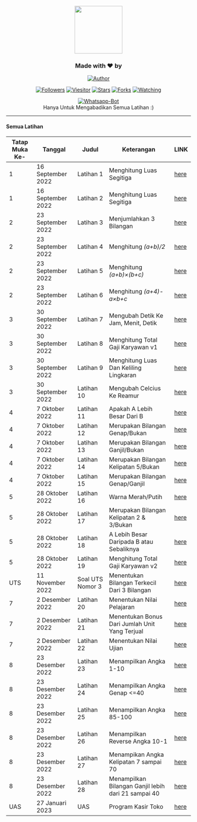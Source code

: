 <p align="center"> 
  <img src="https://github.com/irwanx.png" height="130"/> 
  </p> 
  <h3 align="center">Made with ❤️ by</h3> 
  <p align="center"> 
  <a href="https://github.com/irwanx/"><img title="Author" src="https://img.shields.io/badge/author-irwanx-blue?style=for-the-badge&logo=github"></a> 
  </p> 
  <p align="center"> 
  <a href="https://github.com/irwanx/followers"><img title="Followers" src="https://img.shields.io/github/followers/irwanx?color=blue&style=flat-square"></a> 
  <a href="https://visitor-badge.glitch.me/badge?page_id=irwanx/Logika-Algoritma"><img title="Viesitor" src="https://visitor-badge.glitch.me/badge?page_id=irwanx/Logika-Algoritma"></a> 
  <a href="https://github.com/irwanx/Logika-Algoritma/stargazers/"><img title="Stars" src="https://img.shields.io/github/stars/irwanx/Logika-Algoritma?color=red&style=flat-square"></a> 
  <a href="https://github.com/irwanx/Logika-Algoritma/network/members"><img title="Forks" src="https://img.shields.io/github/forks/irwanx/Logika-Algoritma?color=red&style=flat-square"></a> 
  <a href="https://github.com/irwanx/Logika-Algoritma/watchers"><img title="Watching" src="https://img.shields.io/github/watchers/irwanx/Logika-Algoritma?label=watchers&color=blue&style=flat-square"></a> 
  </p>
  <p align="center"> 
  <a href="https://github.com/irwanx/xyz-wabot"><img title="Whatsapp-Bot" src="https://img.shields.io/badge/Logika-Algoritma-green?colorA=%23ff0000&colorB=%23017e40&style=for-the-badge"></a> 
    <br> 
   Hanya Untuk Mengabadikan Semua Latihan :)<hr> 
  </p> 
  
#### Semua Latihan
|Tatap Muka Ke- | Tanggal | Judul | Keterangan | LINK |
|--------|--------|--------|--------|--------|
|1|16 September 2022| Latihan 1|Menghitung Luas Segitiga|[here](https://github.com/irwanx/Logika-Algoritma/blob/master/September/16_sept/latihan%201.c) |
|1|16 September 2022| Latihan 2|Menghitung Luas Segitiga|[here](https://github.com/irwanx/Logika-Algoritma/blob/master/September/16_sept/latihan%202.c) |
|2|23 September 2022| Latihan 3|Menjumlahkan 3 Bilangan|[here](https://github.com/irwanx/Logika-Algoritma/blob/master/September/23_sept/latihan%203.c) |
|2|23 September 2022| Latihan 4|Menghitung *(a+b)/2*|[here](https://github.com/irwanx/Logika-Algoritma/blob/master/September/23_sept/latihan%204.c) |
|2|23 September 2022| Latihan 5|Menghitung *(a+b)×(b+c)*|[here](https://github.com/irwanx/Logika-Algoritma/blob/master/September/23_sept/latihan%205.c) |
|2|23 September 2022| Latihan 6|Menghitung *(a+4)-a×b+c*|[here](https://github.com/irwanx/Logika-Algoritma/blob/master/September/23_sept/latihan%206.c) |
|3|30 September 2022| Latihan 7|Mengubah Detik Ke Jam, Menit, Detik|[here](https://github.com/irwanx/Logika-Algoritma/blob/master/September/30_sept/latihan%207.c) |
|3|30 September 2022| Latihan 8|Menghitung Total Gaji Karyawan v1|[here](https://github.com/irwanx/Logika-Algoritma/blob/master/September/30_sept/latihan%208.c) |
|3|30 September 2022| Latihan 9|Menghitung Luas Dan Keliling Lingkaran|[here](https://github.com/irwanx/Logika-Algoritma/blob/master/September/30_sept/latihan%209.c) |
|3|30 September 2022| Latihan 10|Mengubah Celcius Ke Reamur|[here](https://github.com/irwanx/Logika-Algoritma/blob/master/September/30_sept/latihan%2010.c) |
|4|7 Oktober 2022| Latihan 11|Apakah A Lebih Besar Dari B|[here](https://github.com/irwanx/Logika-Algoritma/blob/master/Oktober/7_okt/latihan%2011.c) |
|4|7 Oktober 2022| Latihan 12|Merupakan Bilangan Genap/Bukan|[here](https://github.com/irwanx/Logika-Algoritma/blob/master/Oktober/7_okt/latihan%2012.c) |
|4|7 Oktober 2022| Latihan 13|Merupakan Bilangan Ganjil/Bukan|[here](https://github.com/irwanx/Logika-Algoritma/blob/master/Oktober/7_okt/latihan%2013.c) |
|4|7 Oktober 2022| Latihan 14|Merupakan Bilangan Kelipatan 5/Bukan|[here](https://github.com/irwanx/Logika-Algoritma/blob/master/Oktober/7_okt/latihan%2014.c) |
|4|7 Oktober 2022| Latihan 15|Merupakan Bilangan Genap/Ganjil|[here](https://github.com/irwanx/Logika-Algoritma/blob/master/Oktober/7_okt/latihan%2015.c) |
|5|28 Oktober 2022| Latihan 16|Warna Merah/Putih|[here](https://github.com/irwanx/Logika-Algoritma/blob/master/Oktober/28_okt/latihan%2016.c) |
|5|28 Oktober 2022| Latihan 17|Merupakan Bilangan Kelipatan 2 & 3/Bukan|[here](https://github.com/irwanx/Logika-Algoritma/blob/master/Oktober/28_okt/latihan%2017.c) |
|5|28 Oktober 2022| Latihan 18|A Lebih Besar Daripada B atau Sebaliknya|[here](https://github.com/irwanx/Logika-Algoritma/blob/master/Oktober/28_okt/latihan%2018.c) |
|5|28 Oktober 2022| Latihan 19|Menghitung Total Gaji Karyawan v2|[here](https://github.com/irwanx/Logika-Algoritma/blob/master/Oktober/28_okt/Latihan%2019.c) |
|UTS|11 November 2022|Soal UTS Nomor 3|Menentukan Bilangan Terkecil Dari 3 Bilangan|[here](https://github.com/irwanx/Logika-Algoritma/blob/master/November/11_nov/uts_nomer_3.c) |
|7|2 Desember 2022| Latihan 20|Menentukan Nilai Pelajaran|[here](https://github.com/irwanx/Logika-Algoritma/blob/master/Desember/2_des/latihan20.c)|
|7|2 Desember 2022| Latihan 21|Menentukan Bonus Dari Jumlah Unit Yang Terjual|[here](https://github.com/irwanx/Logika-Algoritma/blob/master/Desember/2_des/latihan21.c)|
|7|2 Desember 2022| Latihan 22|Menentukan Nilai Ujian|[here](https://github.com/irwanx/Logika-Algoritma/blob/master/Desember/2_des/latihan22.c)|
|8|23 Desember 2022| Latihan 23|Menampilkan Angka 1-10|[here](https://github.com/irwanx/Logika-Algoritma/blob/master/Desember/23_des/latihan23.c)|
|8|23 Desember 2022| Latihan 24|Menampilkan Angka Genap <=40|[here](https://github.com/irwanx/Logika-Algoritma/blob/master/Desember/23_des/latihan24.c)|
|8|23 Desember 2022| Latihan 25|Menampilkan Angka 85-100|[here](https://github.com/irwanx/Logika-Algoritma/blob/master/Desember/23_des/latihan25.c)|
|8|23 Desember 2022| Latihan 26|Menampilkan Reverse Angka 10-1|[here](https://github.com/irwanx/Logika-Algoritma/blob/master/Desember/23_des/latihan26.c)|
|8|23 Desember 2022| Latihan 27|Menampikan Angka Kelipatan 7 sampai 70|[here](https://github.com/irwanx/Logika-Algoritma/blob/master/Desember/23_des/latihan27.c)|
|8|23 Desember 2022| Latihan 28|Menampilkan Bilangan Ganjil lebih dari 21 sampai 40|[here](https://github.com/irwanx/Logika-Algoritma/blob/master/Desember/23_des/latihan28.c)|
|UAS|27 Januari 2023|UAS|Program Kasir Toko|[here](https://github.com/irwanx/Logika-Algoritma/blob/master/Januari/27_jan/uas.c)|
